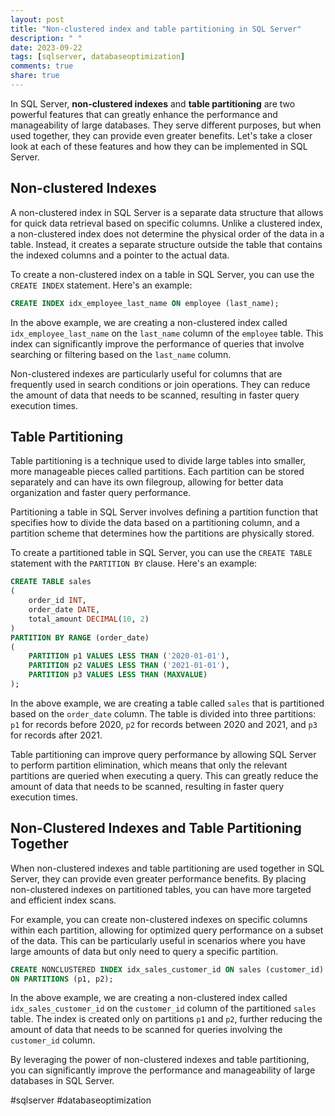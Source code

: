 ```yaml
---
layout: post
title: "Non-clustered index and table partitioning in SQL Server"
description: " "
date: 2023-09-22
tags: [sqlserver, databaseoptimization]
comments: true
share: true
---
```


In SQL Server, **non-clustered indexes** and **table partitioning** are two powerful features that can greatly enhance the performance and manageability of large databases. They serve different purposes, but when used together, they can provide even greater benefits. Let's take a closer look at each of these features and how they can be implemented in SQL Server.

## Non-clustered Indexes

A non-clustered index in SQL Server is a separate data structure that allows for quick data retrieval based on specific columns. Unlike a clustered index, a non-clustered index does not determine the physical order of the data in a table. Instead, it creates a separate structure outside the table that contains the indexed columns and a pointer to the actual data.

To create a non-clustered index on a table in SQL Server, you can use the `CREATE INDEX` statement. Here's an example:

```sql
CREATE INDEX idx_employee_last_name ON employee (last_name);
```

In the above example, we are creating a non-clustered index called `idx_employee_last_name` on the `last_name` column of the `employee` table. This index can significantly improve the performance of queries that involve searching or filtering based on the `last_name` column.

Non-clustered indexes are particularly useful for columns that are frequently used in search conditions or join operations. They can reduce the amount of data that needs to be scanned, resulting in faster query execution times.

## Table Partitioning

Table partitioning is a technique used to divide large tables into smaller, more manageable pieces called partitions. Each partition can be stored separately and can have its own filegroup, allowing for better data organization and faster query performance.

Partitioning a table in SQL Server involves defining a partition function that specifies how to divide the data based on a partitioning column, and a partition scheme that determines how the partitions are physically stored.

To create a partitioned table in SQL Server, you can use the `CREATE TABLE` statement with the `PARTITION BY` clause. Here's an example:

```sql
CREATE TABLE sales
(
    order_id INT,
    order_date DATE,
    total_amount DECIMAL(10, 2)
)
PARTITION BY RANGE (order_date)
(
    PARTITION p1 VALUES LESS THAN ('2020-01-01'),
    PARTITION p2 VALUES LESS THAN ('2021-01-01'),
    PARTITION p3 VALUES LESS THAN (MAXVALUE)
);
```

In the above example, we are creating a table called `sales` that is partitioned based on the `order_date` column. The table is divided into three partitions: `p1` for records before 2020, `p2` for records between 2020 and 2021, and `p3` for records after 2021.

Table partitioning can improve query performance by allowing SQL Server to perform partition elimination, which means that only the relevant partitions are queried when executing a query. This can greatly reduce the amount of data that needs to be scanned, resulting in faster query execution times.

## Non-Clustered Indexes and Table Partitioning Together

When non-clustered indexes and table partitioning are used together in SQL Server, they can provide even greater performance benefits. By placing non-clustered indexes on partitioned tables, you can have more targeted and efficient index scans.

For example, you can create non-clustered indexes on specific columns within each partition, allowing for optimized query performance on a subset of the data. This can be particularly useful in scenarios where you have large amounts of data but only need to query a specific partition.

```sql
CREATE NONCLUSTERED INDEX idx_sales_customer_id ON sales (customer_id)
ON PARTITIONS (p1, p2);
```

In the above example, we are creating a non-clustered index called `idx_sales_customer_id` on the `customer_id` column of the partitioned `sales` table. The index is created only on partitions `p1` and `p2`, further reducing the amount of data that needs to be scanned for queries involving the `customer_id` column.

By leveraging the power of non-clustered indexes and table partitioning, you can significantly improve the performance and manageability of large databases in SQL Server.

#sqlserver #databaseoptimization